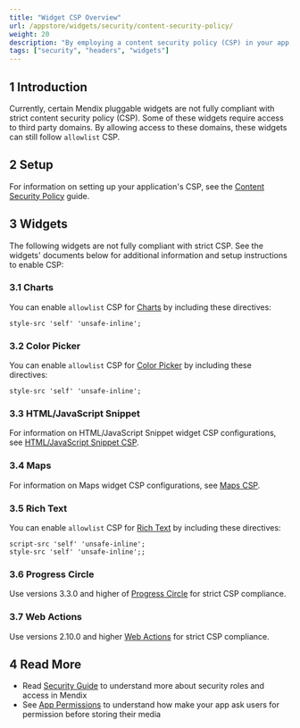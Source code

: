 ```yaml
---
title: "Widget CSP Overview"
url: /appstore/widgets/security/content-security-policy/
weight: 20
description: "By employing a content security policy (CSP) in your app, you can protect it from malicious content which might try to take advantage of the app's trusted web page context."
tags: ["security", "headers", "widgets"]
---
```


## 1 Introduction

Currently, certain Mendix pluggable widgets are not fully compliant with strict content security policy (CSP). Some of these widgets require access to third party domains. By allowing access to these domains, these widgets can still follow `allowlist` CSP.

## 2 Setup

For information on setting up your application's CSP, see the [Content Security Policy](/howto/security/csp/) guide.

## 3 Widgets

The following widgets are not fully compliant with strict CSP. See the widgets' documents below for additional information and setup instructions to enable CSP:

### 3.1 Charts

You can enable `allowlist` CSP for [Charts](/appstore/widgets/charts/) by including these directives:

```text
style-src 'self' 'unsafe-inline';
```

### 3.2 Color Picker

You can enable `allowlist` CSP for [Color Picker](/appstore/widgets/color-picker/) by including these directives:

```text
style-src 'self' 'unsafe-inline';
```

### 3.3 HTML/JavaScript Snippet

For information on HTML/JavaScript Snippet widget CSP configurations, see [HTML/JavaScript Snippet CSP](/appstore/widgets/security/content-security-policy/html-javascript-snippet-csp/).

### 3.4 Maps

For information on Maps widget CSP configurations, see [Maps CSP](/appstore/widgets/security/content-security-policy/maps-csp/).

### 3.5 Rich Text

You can enable `allowlist` CSP for [Rich Text](/appstore/widgets/rich-text/) by including these directives:

```text
script-src 'self' 'unsafe-inline';
style-src 'self' 'unsafe-inline';;
```

### 3.6 Progress Circle

Use versions 3.3.0 and higher of [Progress Circle](/appstore/widgets/progress-circle/) for strict CSP compliance.

### 3.7 Web Actions

Use versions 2.10.0 and higher [Web Actions](/appstore/modules/web-actions/) for strict CSP compliance.

## 4 Read More

* Read [Security Guide](/refguide/security/) to understand more about security roles and access in Mendix
* See [App Permissions](/refguide/mobile/using-mobile-capabilities/generic-permission-action/) to understand how make your app ask users for permission before storing their media
